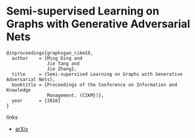 # Semi-supervised Learning on Graphs with Generative Adversarial Nets

```
@inproceedings{graphsgan_cikm18,
  author    = {Ming Ding and
               Jie Tang and
               Jie Zhang},
  title     = {Semi-supervised Learning on Graphs with Generative Adversarial Nets},
  booktitle = {Proceedings of the Conference on Information and Knowledge
               Management, (CIKM})},
  year      = {2018}
}
```

links
- [arXiv](https://arxiv.org/abs/1809.00130)
